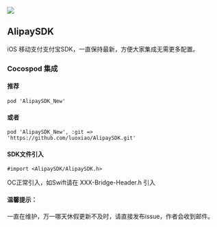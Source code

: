 ![](http://img.mp.sohu.com/upload/20170519/068e9b482b3647cb9f6d627311f0f4d6_th.png)

## AlipaySDK

iOS 移动支付支付宝SDK，一直保持最新，方便大家集成无需更多配置。

### Cocospod 集成

#### 推荐

```pod 'AlipaySDK_New'```

#### 或者

```pod 'AlipaySDK_New', :git => 'https://github.com/luoxiao/AlipaySDK.git'```


#### SDK文件引入

```#import <AlipaySDK/AlipaySDK.h>```

OC正常引入，如Swift请在 XXX-Bridge-Header.h 引入


#### 温馨提示：

一直在维护，万一哪天休假更新不及时，请直接发布issue，作者会收到邮件。

